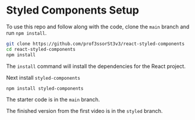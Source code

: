 # Styled Components Setup

To use this repo and follow along with the code, clone the `main` branch and run `npm install`.

```bash
git clone https://github.com/prof3ssorSt3v3/react-styled-components
cd react-styled-components
npm install
```

The `install` command will install the dependencies for the React project.

Next install `styled-components`

```bash
npm install styled-components
```

The starter code is in the `main` branch.

The finished version from the first video is in the `styled` branch.
